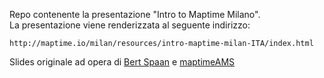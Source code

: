 Repo contenente la presentazione "Intro to Maptime Milano".  
La presentazione viene renderizzata al seguente indirizzo:

```
http://maptime.io/milan/resources/intro-maptime-milan-ITA/index.html
```

Slides originale ad opera di [Bert Spaan](https://twitter.com/bertspaan) e [maptimeAMS](https://twitter.com/maptimeAMS)